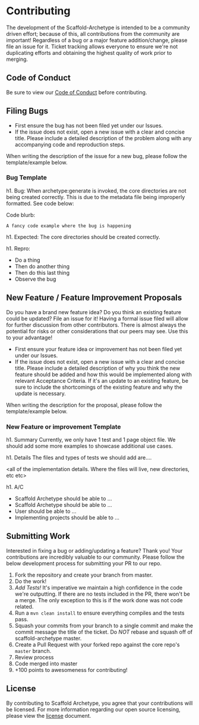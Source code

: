# Contributing
The development of the Scaffold-Archetype is intended to be a community driven effort; because of this, all contributions from the community are important! Regardless of a bug or a major feature addition/change, please file an issue for it. Ticket tracking allows everyone to ensure we're not duplicating efforts and obtaining the highest quality of work prior to merging.

## Code of Conduct
Be sure to view our [Code of Conduct](https://github.com/kgress/scaffold-archetype/CODE_OF_CONDUCT.md) before contributing.

## Filing Bugs
* First ensure the bug has not been filed yet under our Issues.
* If the issue does not exist, open a new issue with a clear and concise title. Please include a detailed description of the problem along with any accompanying code and reproduction steps.

When writing the description of the issue for a new bug, please follow the template/example below.

### Bug Template 
<title of ticket> archetype:generate not creating the core directories correctly </title of ticket>

h1. Bug:
When archetype:generate is invoked, the core directories are not being created correctly. This is due to the metadata file being improperly formatted. See code below:

Code blurb:
```
A fancy code example where the bug is happening
```

h1. Expected:
The core directories should be created correctly.   

h1. Repro:
* Do a thing
* Then do another thing
* Then do this last thing
* Observe the bug

## New Feature / Feature Improvement Proposals
Do you have a brand new feature idea? Do you think an existing feature could be updated? File an issue for it! Having a formal issue filed will allow for further discussion from other contributors. There is almost always the potential for risks or other considerations that our peers may see. Use this to your advantage! 

* First ensure your feature idea or improvement has not been filed yet under our Issues.
* If the issue does not exist, open a new issue with a clear and concise title. Please include a detailed description of why you think the new feature should be added and how this would be implemented along with relevant Acceptance Criteria. If it's an update to an existing feature, be sure to include the shortcomings of the existing feature and why the update is necessary.

When writing the description for the proposal, please follow the template/example below.

### New Feature or improvement Template
<title of ticket> Add more sample page objects and tests </title of ticket>

h1. Summary
Currently, we only have 1 test and 1 page object file. We should add some more examples to showcase additional use cases.

h1. Details
The files and types of tests we should add are....

<all of the implementation details. Where the files will live, new directories, etc etc>

h1. A/C
* Scaffold Archetype should be able to ...
* Scaffold Archetype should be able to ...
* User should be able to ...
* Implementing projects should be able to ...

## Submitting Work
Interested in fixing a bug or adding/updating a feature? Thank you! Your contributions are incredibly valuable to our community. Please follow the below development process for submitting your PR to our repo.

1. Fork the repository and create your branch from master.
2. Do the work! 
3. *Add Tests!* It's imperative we maintain a high confidence in the code we're outputting. If there are no tests included in the PR, there won't be a merge. The only exception to this is if the work done was not code related.
4. Run a `mvn clean install` to ensure everything compiles and the tests pass.
5. Squash your commits from your branch to a single commit and make the commit message the title of the ticket. Do *NOT* rebase and squash off of scaffold-archetype master.
6. Create a Pull Request with your forked repo against the core repo's `master` branch.
7. Review process 
8. Code merged into master
9. +100 points to awesomeness for contributing!

## License
By contributing to Scaffold Archetype, you agree that your contributions will be licensed. For more information regarding our open source licensing, please view the [license](https://github.com/kgress/scaffold-archetype/LICENSE.txt) document.
